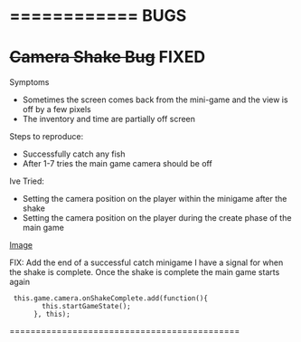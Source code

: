 ============
	BUGS
============

~~Camera Shake Bug~~ FIXED
======================

Symptoms
* Sometimes the screen comes back from the mini-game and the view is off by a few pixels
* The inventory and time are partially off screen

Steps to reproduce:
* Successfully catch any fish
* After 1-7 tries the main game camera should be off

Ive Tried:
* Setting the camera position on the player within the minigame after the shake
* Setting the camera position on the player during the create phase of the main game

[Image](http://imgur.com/a/2h0kP)

FIX:
Add the end of a successful catch minigame I have a signal for when the shake is complete. Once the shake is complete the main game starts again

```
 this.game.camera.onShakeComplete.add(function(){
        this.startGameState();
      }, this);
```
============================================